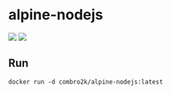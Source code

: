 # alpine-nodejs

[![](https://images.microbadger.com/badges/version/combro2k/alpine-nodejs.svg)](https://microbadger.com/images/combro2k/alpine-nodejs "Get your own version badge on microbadger.com")
[![](https://images.microbadger.com/badges/image/combro2k/alpine-nodejs.svg)](https://microbadger.com/images/combro2k/alpine-nodejs "Get your own image badge on microbadger.com")

## Run
~~~
docker run -d combro2k/alpine-nodejs:latest
~~~
